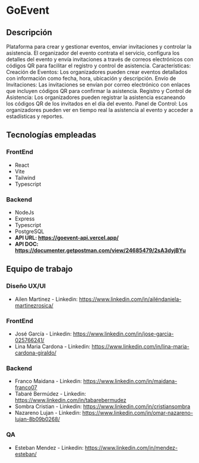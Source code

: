 # GoEvent

## Descripción
Plataforma para crear y gestionar eventos, enviar invitaciones y controlar la asistencia. El organizador del evento contrata el servicio, configura los detalles del evento
y envía invitaciones a través de correos electrónicos con códigos QR para facilitar el registro y control de asistencia. Características: Creación de Eventos: Los organizadores 
pueden crear eventos detallados con información como fecha, hora, ubicación y descripción. Envío de Invitaciones: Las invitaciones se envían por correo electrónico con enlaces
que incluyen códigos QR para confirmar la asistencia. Registro y Control de Asistencia: Los organizadores pueden registrar la asistencia escaneando los códigos QR de los invitados
en el día del evento. Panel de Control: Los organizadores pueden ver en tiempo real la asistencia al evento y acceder a estadísticas y reportes.

## Tecnologías empleadas

### FrontEnd
- React
- Vite
- Tailwind
- Typescript

### Backend
- NodeJs
- Express
- Typescript
- PostgreSQL
- **API URL: https://goevent-api.vercel.app/**
- **API DOC: https://documenter.getpostman.com/view/24685479/2sA3dyjBYu**

## Equipo de trabajo

### Diseño UX/UI
- Ailen Martinez - Linkedin: https://www.linkedin.com/in/ailéndaniela-martinezrosica/

### FrontEnd
- José García - Linkedin: https://www.linkedin.com/in/jose-garcia-025766241/
- Lina Maria Cardona - Linkedin: https://www.linkedin.com/in/lina-maria-cardona-giraldo/

### Backend
- Franco Maidana - Linkedin: https://www.linkedin.com/in/maidana-franco07
- Tabaré Bermúdez - Linkedin: https://www.linkedin.com/in/tabarebermudez
- Sombra Cristian - Linkedin: https://www.linkedin.com/in/cristiansombra
- Nazareno Lujan - Linkedin: https://www.linkedin.com/in/omar-nazareno-lujan-8b09b0268/

### QA
- Esteban Mendez - Linkedin: https://www.linkedin.com/in/mendez-esteban/

